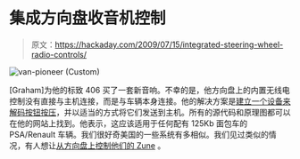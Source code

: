 # 集成方向盘收音机控制

> 原文：<https://hackaday.com/2009/07/15/integrated-steering-wheel-radio-controls/>

![van-pioneer (Custom)](img/a9c02486f0947404b0b61ba96c198118.png "van-pioneer (Custom)")

[Graham]为他的标致 406 买了一套新音响。不幸的是，他方向盘上的内置无线电控制没有直接与主机连接，而是与车辆本身连接。他的解决方案是[建立一个设备来解码按钮按压](http://graham.auld.me.uk/projects/vanbus/van-pioneer.html)，并以适当的方式将它们发送到主机。所有的源代码和原理图都可以在他的网站上找到。他表示，这应该适用于任何配有 125Kb 面包车的 PSA/Renault 车辆。我们很好奇美国的一些系统有多相似。我们见过类似的情况，有人想让[从方向盘上控制他们的 Zune](http://hackaday.com/2008/10/08/hacking-the-radio-controls-in-your-steering-wheel/) 。